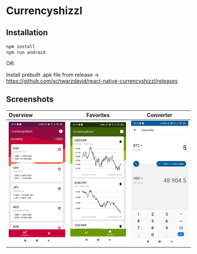 # Currencyshizzl

## Installation

```shell script
npm install
npm run android
```

OR:

Install prebuilt .apk file from release -> https://github.com/schwarzdavid/react-native-currencyshizzl/releases

## Screenshots

Overview                               | Favorites                                | Converter
:--------------------------------------|------------------------------------------|-----------------------------------------|
![Overview](./screenshot_overview.jpg) | ![Favorites](./screenshot_favorites.jpg) | ![Converter](./screenshot_converter.jpg)
